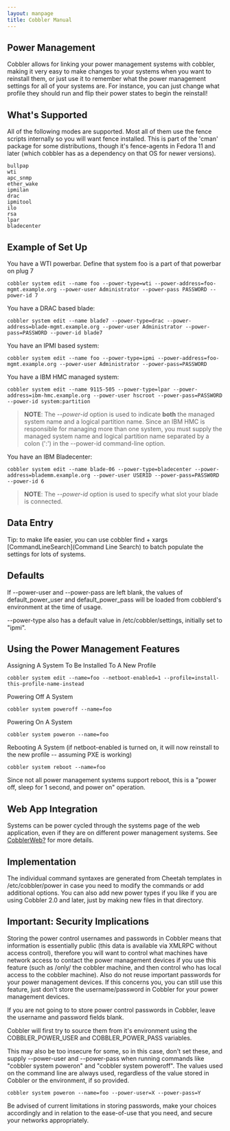 ```yaml
---
layout: manpage
title: Cobbler Manual
---
```

## Power Management

Cobbler allows for linking your power management systems with
cobbler, making it very easy to make changes to your systems when
you want to reinstall them, or just use it to remember what the
power management settings for all of your systems are. For
instance, you can just change what profile they should run and flip
their power states to begin the reinstall!

## What's Supported

All of the following modes are supported. Most all of them use the
fence scripts internally so you will want fence installed. This is
part of the 'cman' package for some distributions, though it's
fence-agents in Fedora 11 and later (which cobbler has as a
dependency on that OS for newer versions).

    bullpap
    wti
    apc_snmp
    ether_wake
    ipmilan
    drac
    ipmitool
    ilo
    rsa
    lpar
    bladecenter

## Example of Set Up

You have a WTI powerbar. Define that system foo is a part of that
powerbar on plug 7

    cobbler system edit --name foo --power-type=wti --power-address=foo-mgmt.example.org --power-user Administrator --power-pass PASSWORD --power-id 7

You have a DRAC based blade:

    cobbler system edit --name blade7 --power-type=drac --power-address=blade-mgmt.example.org --power-user Administrator --power-pass=PASSWORD --power-id blade7

You have an IPMI based system:

    cobbler system edit --name foo --power-type=ipmi --power-address=foo-mgmt.example.org --power-user Administrator --power-pass=PASSWORD

You have a IBM HMC managed system:

    cobbler system edit --name 9115-505 --power-type=lpar --power-address=ibm-hmc.example.org --power-user hscroot --power-pass=PASSWORD --power-id system:partition

> **NOTE**: The *--power-id* option is used to indicate **both** the
> managed system name and a logical partition name. Since an IBM HMC
> is responsible for managing more than one system, you must supply
> the managed system name and logical partition name separated by a
> colon (':') in the --power-id command-line option.

You have an IBM Bladecenter:

    cobbler system edit --name blade-06 --power-type=bladecenter --power-address=blademm.example.org --power-user USERID --power-pass=PASSW0RD --power-id 6

> **NOTE**: The *--power-id* option is used to specify what slot your
> blade is connected.

## Data Entry

Tip: to make life easier, you can use
cobbler find + xargs [CommandLineSearch](Command Line Search)
to batch populate the settings for lots of systems.

## Defaults

If --power-user and --power-pass are left blank, the values of
default\_power\_user and default\_power\_pass will be loaded from
cobblerd's environment at the time of usage.

--power-type also has a default value in /etc/cobbler/settings,
initially set to "ipmi".

## Using the Power Management Features

Assigning A System To Be Installed To A New Profile

    cobbler system edit --name=foo --netboot-enabled=1 --profile=install-this-profile-name-instead

Powering Off A System

    cobbler system poweroff --name=foo

Powering On A System

    cobbler system poweron --name=foo

Rebooting A System (if netboot-enabled is turned on, it will now
reinstall to the new profile -- assuming PXE is working)

    cobbler system reboot --name=foo

Since not all power management systems support reboot, this is a
"power off, sleep for 1 second, and power on" operation.

## Web App Integration

Systems can be power cycled through the systems page of the web
application, even if they are on different power management
systems. See [CobblerWeb?](/cobbler/wiki/CobblerWeb) for more
details.

## Implementation

The individual command syntaxes are generated from Cheetah
templates in /etc/cobbler/power in case you need to modify the
commands or add additional options. You can also add new power
types if you like if you are using Cobbler 2.0 and later, just by
making new files in that directory.

## Important: Security Implications

Storing the power control usernames and passwords in Cobbler means
that information is essentially public (this data is available via
XMLRPC without access control), therefore you will want to control
what machines have network access to contact the power management
devices if you use this feature (such as /only/ the cobbler
machine, and then control who has local access to the cobbler
machine). Also do not reuse important passwords for your power
management devices. If this concerns you, you can still use this
feature, just don't store the username/password in Cobbler for your
power management devices.

If you are not going to to store power control passwords in
Cobbler, leave the username and password fields blank.

Cobbler will first try to source them from it's environment using
the COBBLER\_POWER\_USER and COBBLER\_POWER\_PASS variables.

This may also be too insecure for some, so in this case, don't set
these, and supply --power-user and --power-pass when running
commands like "cobbler system poweron" and "cobbler system
poweroff". The values used on the command line are always used,
regardless of the value stored in Cobbler or the environment, if so
provided.

    cobbler system poweron --name=foo --power-user=X --power-pass=Y

Be advised of current limitations in storing passwords, make your
choices accordingly and in relation to the ease-of-use that you
need, and secure your networks appropriately.

